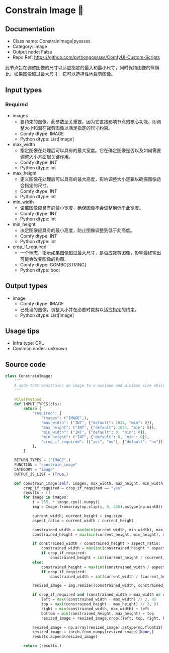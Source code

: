 # Constrain Image 🐍
## Documentation
- Class name: ConstrainImage|pysssss
- Category: image
- Output node: False
- Repo Ref: https://github.com/pythongosssss/ComfyUI-Custom-Scripts

此节点旨在调整图像的尺寸以适应指定的最大和最小尺寸，同时保持图像的纵横比。如果图像超过最大尺寸，它可以选择性地裁剪图像。

## Input types
### Required
- images
    - 要约束的图像。此参数至关重要，因为它直接影响节点的核心功能，即调整大小和潜在裁剪图像以满足指定的尺寸约束。
    - Comfy dtype: IMAGE
    - Python dtype: List[Image]
- max_width
    - 指定图像在处理后可以具有的最大宽度。它在确定图像是否以及如何需要调整大小方面起关键作用。
    - Comfy dtype: INT
    - Python dtype: int
- max_height
    - 定义图像在处理后可以具有的最大高度，影响调整大小逻辑以确保图像适合指定的尺寸。
    - Comfy dtype: INT
    - Python dtype: int
- min_width
    - 设置图像应具有的最小宽度，确保图像不会调整到低于此宽度。
    - Comfy dtype: INT
    - Python dtype: int
- min_height
    - 决定图像应具有的最小高度，防止图像调整到低于此高度。
    - Comfy dtype: INT
    - Python dtype: int
- crop_if_required
    - 一个标志，指示如果图像超过最大尺寸，是否应裁剪图像，影响最终输出可能会改变图像的构图。
    - Comfy dtype: COMBO[STRING]
    - Python dtype: bool

## Output types
- image
    - Comfy dtype: IMAGE
    - 已处理的图像，调整大小并在必要时裁剪以适应指定的约束。
    - Python dtype: List[Image]

## Usage tips
- Infra type: CPU
- Common nodes: unknown

## Source code
```python
class ConstrainImage:
    """
    A node that constrains an image to a maximum and minimum size while maintaining aspect ratio.
    """

    @classmethod
    def INPUT_TYPES(cls):
        return {
            "required": {
                "images": ("IMAGE",),
                "max_width": ("INT", {"default": 1024, "min": 0}),
                "max_height": ("INT", {"default": 1024, "min": 0}),
                "min_width": ("INT", {"default": 0, "min": 0}),
                "min_height": ("INT", {"default": 0, "min": 0}),
                "crop_if_required": (["yes", "no"], {"default": "no"}),
            },
        }

    RETURN_TYPES = ("IMAGE",)
    FUNCTION = "constrain_image"
    CATEGORY = "image"
    OUTPUT_IS_LIST = (True,)

    def constrain_image(self, images, max_width, max_height, min_width, min_height, crop_if_required):
        crop_if_required = crop_if_required == "yes"
        results = []
        for image in images:
            i = 255. * image.cpu().numpy()
            img = Image.fromarray(np.clip(i, 0, 255).astype(np.uint8)).convert("RGB")

            current_width, current_height = img.size
            aspect_ratio = current_width / current_height

            constrained_width = max(min(current_width, min_width), max_width)
            constrained_height = max(min(current_height, min_height), max_height)

            if constrained_width / constrained_height > aspect_ratio:
                constrained_width = max(int(constrained_height * aspect_ratio), min_width)
                if crop_if_required:
                    constrained_height = int(current_height / (current_width / constrained_width))
            else:
                constrained_height = max(int(constrained_width / aspect_ratio), min_height)
                if crop_if_required:
                    constrained_width = int(current_width / (current_height / constrained_height))

            resized_image = img.resize((constrained_width, constrained_height), Image.LANCZOS)

            if crop_if_required and (constrained_width > max_width or constrained_height > max_height):
                left = max((constrained_width - max_width) // 2, 0)
                top = max((constrained_height - max_height) // 2, 0)
                right = min(constrained_width, max_width) + left
                bottom = min(constrained_height, max_height) + top
                resized_image = resized_image.crop((left, top, right, bottom))

            resized_image = np.array(resized_image).astype(np.float32) / 255.0
            resized_image = torch.from_numpy(resized_image)[None,]
            results.append(resized_image)

        return (results,)